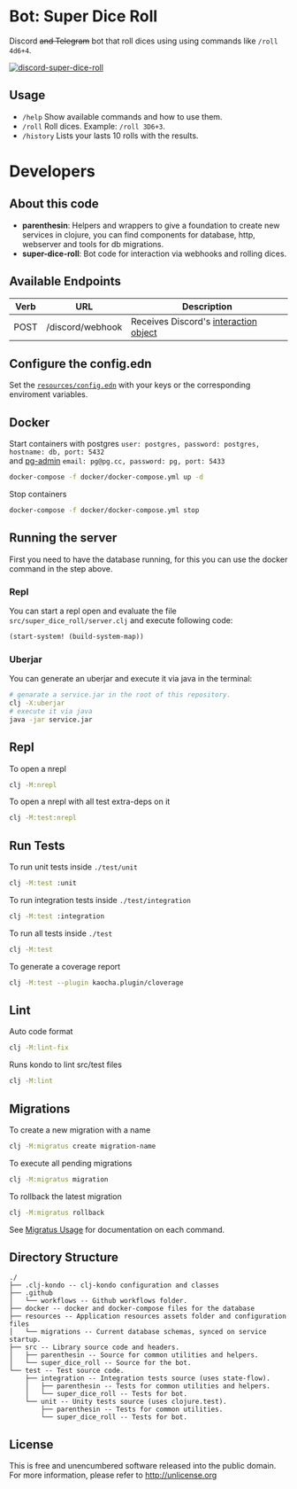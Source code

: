 # Bot: Super Dice Roll

Discord ~~and Telegram~~ bot that roll dices using using commands like `/roll 4d6+4`.

[![discord-super-dice-roll](https://img.shields.io/badge/Discord-Add%20To%20Your%20Server-blueviolet?style=for-the-badge&logo=discord&logoColor=white)](https://discord.com/api/oauth2/authorize?client_id=861964097700757534&permissions=2148005952&scope=bot%20applications.commands)

## Usage
- `/help`    Show available commands and how to use them.
- `/roll`    Roll dices. Example: `/roll 3D6+3`.
- `/history` Lists your lasts 10 rolls with the results.

# Developers

## About this code
 - **parenthesin**: Helpers and wrappers to give a foundation to create new services in clojure,
you can find components for database, http, webserver and tools for db migrations.
 - **super-dice-roll**: Bot code for interaction via webhooks and rolling dices.

## Available Endpoints

Verb | URL                | Description
-----| ------------------ | ------------------------------------------------
POST | /discord/webhook   | Receives Discord's [interaction object](https://discord.com/developers/docs/interactions/slash-commands#interaction-object)

## Configure the config.edn 
Set the [`resources/config.edn`](https://github.com/rafaeldelboni/super-dice-roll-clj/blob/main/resources/config.edn) with your keys or the corresponding enviroment variables.  

## Docker
Start containers with postgres `user: postgres, password: postgres, hostname: db, port: 5432`  
and [pg-admin](http://localhost:5433) `email: pg@pg.cc, password: pg, port: 5433`
```bash
docker-compose -f docker/docker-compose.yml up -d
```
Stop containers
```bash
docker-compose -f docker/docker-compose.yml stop
```

## Running the server
First you need to have the database running, for this you can use the docker command in the step above.

### Repl
You can start a repl open and evaluate the file `src/super_dice_roll/server.clj` and execute following code:
```clojure
(start-system! (build-system-map))
```

### Uberjar
You can generate an uberjar and execute it via java in the terminal:
```bash
# genarate a service.jar in the root of this repository.
clj -X:uberjar
# execute it via java
java -jar service.jar
```

## Repl
To open a nrepl
```bash
clj -M:nrepl
```
To open a nrepl with all test extra-deps on it
```bash
clj -M:test:nrepl
```

## Run Tests
To run unit tests inside `./test/unit`
```bash
clj -M:test :unit
```
To run integration tests inside `./test/integration`
```bash
clj -M:test :integration
```
To run all tests inside `./test`
```bash
clj -M:test
```
To generate a coverage report 
```bash
clj -M:test --plugin kaocha.plugin/cloverage
```

## Lint
Auto code format
```bash
clj -M:lint-fix
```
Runs kondo to lint src/test files
```bash
clj -M:lint
```

## Migrations
To create a new migration with a name
```bash
clj -M:migratus create migration-name
```
To execute all pending migrations
```bash
clj -M:migratus migration
```
To rollback the latest migration
```bash
clj -M:migratus rollback
```
See [Migratus Usage](https://github.com/yogthos/migratus#usage) for documentation on each command.

## Directory Structure
```
./
├── .clj-kondo -- clj-kondo configuration and classes
├── .github
│   └── workflows -- Github workflows folder.
├── docker -- docker and docker-compose files for the database
├── resources -- Application resources assets folder and configuration files
│   └── migrations -- Current database schemas, synced on service startup.
├── src -- Library source code and headers.
│   ├── parenthesin -- Source for common utilities and helpers.
│   └── super_dice_roll -- Source for the bot.
└── test -- Test source code.
    ├── integration -- Integration tests source (uses state-flow).
    │   ├── parenthesin -- Tests for common utilities and helpers.
    │   └── super_dice_roll -- Tests for bot.
    └── unit -- Unity tests source (uses clojure.test).
        ├── parenthesin -- Tests for common utilities.
        └── super_dice_roll -- Tests for bot.
```

## License
This is free and unencumbered software released into the public domain.  
For more information, please refer to <http://unlicense.org>
